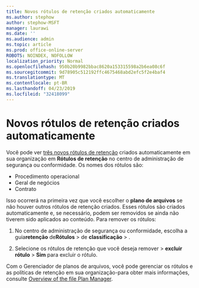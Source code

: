 ```yaml
---
title: Novos rótulos de retenção criados automaticamente
ms.author: stephow
author: stephow-MSFT
manager: laurawi
ms.date: ''
ms.audience: admin
ms.topic: article
ms.prod: office-online-server
ROBOTS: NOINDEX, NOFOLLOW
localization_priority: Normal
ms.openlocfilehash: 950b20b9982bbac8620a153315598a2b6ea08c6f
ms.sourcegitcommit: 9d78905c512192ffc4675468abd2efc5f2e4baf4
ms.translationtype: MT
ms.contentlocale: pt-BR
ms.lasthandoff: 04/23/2019
ms.locfileid: "32418099"
---
```

# <a name="new-retention-labels-created-automatically"></a>Novos rótulos de retenção criados automaticamente

Você pode ver [três novos rótulos de retenção](https://docs.microsoft.com/en-us/office365/securitycompliance/file-plan-manager#default-retention-labels-and-label-policy) criados automaticamente em sua organização em **Rótulos de retenção** no centro de administração de segurança ou conformidade. Os nomes dos rótulos são:

- Procedimento operacional
- Geral de negócios
- Contrato

Isso ocorrerá na primeira vez que você escolher o **plano de arquivos** se não houver outros rótulos de retenção criados. Esses rótulos são criados automaticamente e, se necessário, podem ser removidos se ainda não tiverem sido aplicados ao conteúdo. Para remover os rótulos:

1. No centro de administração de segurança ou conformidade, escolha a guia**retenção** de**Rótulos** > de **classificação** > .

1. Selecione os rótulos de retenção que você deseja remover > **excluir rótulo** > **Sim** para excluir o rótulo.

Com o Gerenciador de planos de arquivos, você pode gerenciar os rótulos e as políticas de retenção em sua organização-para obter mais informações, consulte [Overview of the file Plan Manager](https://docs.microsoft.com/en-us/office365/securitycompliance/file-plan-manager).